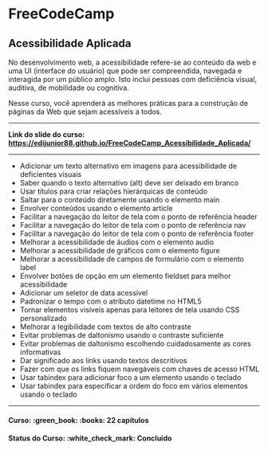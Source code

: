 <h1>FreeCodeCamp</h1>
<h2>Acessibilidade Aplicada</h2>

<p>
  No desenvolvimento web, a acessibilidade refere-se ao conteúdo da web e uma UI (interface do usuário) que pode ser compreendida, navegada e interagida por um público amplo. Isto inclui pessoas com deficiência visual, auditiva, de mobilidade ou cognitiva.

  <br>

  Nesse curso, você aprenderá as melhores práticas para a construção de páginas da Web que sejam acessíveis a todos.
</p>

<hr>

<strong>Link do slide do curso: https://edijunior88.github.io/FreeCodeCamp_Acessibilidade_Aplicada/</strong>

<hr>

<ul>
  <li>Adicionar um texto alternativo em imagens para acessibilidade de deficientes visuais</li>
  <li>Saber quando o texto alternativo (alt) deve ser deixado em branco</li>
  <li>Usar títulos para criar relações hierárquicas de conteúdo</li>
  <li>Saltar para o conteúdo diretamente usando o elemento main</li>
  <li>Envolver conteúdos usando o elemento article</li>
  <li>Facilitar a navegação do leitor de tela com o ponto de referência header</li>
  <li>Facilitar a navegação do leitor de tela com o ponto de referência nav</li>
  <li>Facilitar a navegação do leitor de tela com o ponto de referência footer</li>
  <li>Melhorar a acessibilidade de áudios com o elemento audio</li>
  <li>Melhorar a acessibilidade de gráficos com o elemento figure</li>
  <li>Melhorar a acessibilidade de campos de formulário com o elemento label</li>
  <li>Envolver botões de opção em um elemento fieldset para melhor acessibilidade</li>
  <li>Adicionar um seletor de data acessível</li>
  <li>Padronizar o tempo com o atributo datetime no HTML5</li>
  <li>Tornar elementos visíveis apenas para leitores de tela usando CSS personalizado</li>
  <li>Melhorar a legibilidade com textos de alto contraste</li>
  <li>Evitar problemas de daltonismo usando o contraste suficiente</li>
  <li>Evitar problemas de daltonismo escolhendo cuidadosamente as cores informativas</li>
  <li>Dar significado aos links usando textos descritivos</li>
  <li>Fazer com que os links fiquem navegáveis ​​com chaves de acesso HTML</li>
  <li>Usar tabindex para adicionar foco a um elemento usando o teclado</li>
  <li>Usar tabindex para especificar a ordem do foco em vários elementos usando o teclado</li>
</ul>

<hr>

<h4><b>Curso:</b> :green_book: :books: 22 capítulos</h4>
<h4><b>Status do Curso:</b> :white_check_mark: Concluído